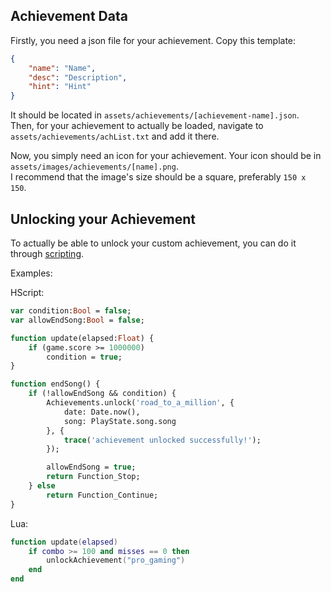 ## Achievement Data
Firstly, you need a json file for your achievement. Copy this template:
```json
{
    "name": "Name",
    "desc": "Description",
    "hint": "Hint"
}
```

It should be located in `assets/achievements/[achievement-name].json`. <br>
Then, for your achievement to actually be loaded, navigate to `assets/achievements/achList.txt` and add it there.

Now, you simply need an icon for your achievement. Your icon should be in `assets/images/achievements/[name].png`. <br>
I recommend that the image's size should be a square, preferably `150 x 150`.

## Unlocking your Achievement
To actually be able to unlock your custom achievement, you can do it through [scripting](https://github.com/Joalor64GH/Rhythmo-SC/wiki/Scripting).

Examples:

HScript:
```hx
var condition:Bool = false;
var allowEndSong:Bool = false;

function update(elapsed:Float) {
	if (game.score >= 1000000)
		condition = true;
}

function endSong() {
	if (!allowEndSong && condition) {
		Achievements.unlock('road_to_a_million', {
			date: Date.now(),
			song: PlayState.song.song
		}, {
			trace('achievement unlocked successfully!');
		});

		allowEndSong = true;
		return Function_Stop;
	} else
		return Function_Continue;
}
```

Lua:
```lua
function update(elapsed)
	if combo >= 100 and misses == 0 then
		unlockAchievement("pro_gaming")
	end
end
```